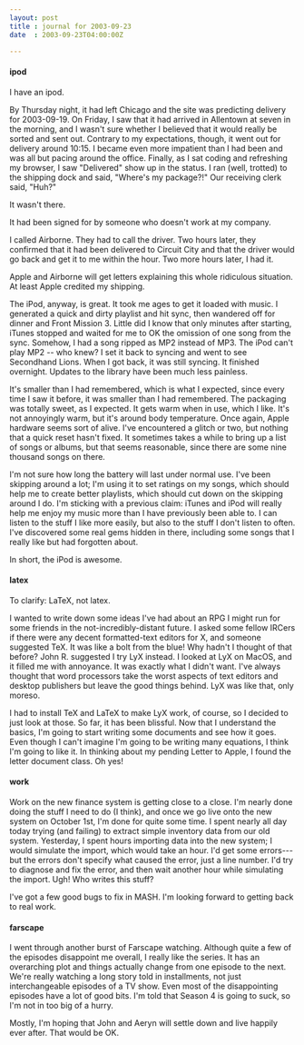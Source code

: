 ```yaml
---
layout: post
title : journal for 2003-09-23
date  : 2003-09-23T04:00:00Z

---
```

<h4>ipod</h4>I have an ipod.

By Thursday night, it had left Chicago and the site was predicting delivery for 2003-09-19.  On Friday, I saw that it had arrived in Allentown at seven in the morning, and I wasn't sure whether I believed that it would really be sorted and sent out.  Contrary to my expectations, though, it went out for delivery around 10:15.  I became even more impatient than I had been and was all but pacing around the office.  Finally, as I sat coding and refreshing my browser, I saw "Delivered" show up in the status.  I ran (well, trotted) to the shipping dock and said, "Where's my package?!"  Our receiving clerk said, "Huh?"

It wasn't there.

It had been signed for by someone who doesn't work at my company.

I called Airborne.  They had to call the driver.  Two hours later, they confirmed that it had been delivered to Circuit City and that the driver would go back and get it to me within the hour.  Two more hours later, I had it.

Apple and Airborne will get letters explaining this whole ridiculous situation. At least Apple credited my shipping.

The iPod, anyway, is great.  It took me ages to get it loaded with music.  I generated a quick and dirty playlist and hit sync, then wandered off for dinner and Front Mission 3.  Little did I know that only minutes after starting, iTunes stopped and waited for me to OK the omission of one song from the sync. Somehow, I had a song ripped as MP2 instead of MP3.  The iPod can't play MP2 -- who knew?  I set it back to syncing and went to see Secondhand Lions.  When I got back, it was still syncing.  It finished overnight.  Updates to the library have been much less painless.

It's smaller than I had remembered, which is what I expected, since every time I saw it before, it was smaller than I had remembered.  The packaging was totally sweet, as I expected.  It gets warm when in use, which I like.  It's not annoyingly warm, but it's around body temperature.  Once again, Apple hardware seems sort of alive.  I've encountered a glitch or two, but nothing that a quick reset hasn't fixed.  It sometimes takes a while to bring up a list of songs or albums, but that seems reasonable, since there are some nine thousand songs on there.

I'm not sure how long the battery will last under normal use.  I've been skipping around a lot; I'm using it to set ratings on my songs, which should help me to create better playlists, which should cut down on the skipping around I do.  I'm sticking with a previous claim:  iTunes and iPod will really help me enjoy my music more than I have previously been able to.  I can listen to the stuff I like more easily, but also to the stuff I don't listen to often. I've discovered some real gems hidden in there, including some songs that I really like but had forgotten about.

In short, the iPod is awesome.<h4>latex</h4>To clarify: LaTeX, not latex.

I wanted to write down some ideas I've had about an RPG I might run for some friends in the not-incredibly-distant future.  I asked some fellow IRCers if there were any decent formatted-text editors for X, and someone suggested TeX. It was like a bolt from the blue!  Why hadn't I thought of that before?  John R. suggested I try LyX instead.  I looked at LyX on MacOS, and it filled me with annoyance.  It was exactly what I didn't want.  I've always thought that word processors take the worst aspects of text editors and desktop publishers but leave the good things behind.  LyX was like that, only moreso.

I had to install TeX and LaTeX to make LyX work, of course, so I decided to just look at those.  So far, it has been blissful.  Now that I understand the basics, I'm going to start writing some documents and see how it goes.  Even though I can't imagine I'm going to be writing many equations, I think I'm going to like it.  In thinking about my pending Letter to Apple, I found the letter document class.  Oh yes!<h4>work</h4>Work on the new finance system is getting close to a close.  I'm nearly done doing the stuff I need to do (I think), and once we go live onto the new system on October 1st, I'm done for quite some time.  I spent nearly all day today trying (and failing) to extract simple inventory data from our old system. Yesterday, I spent hours importing data into the new system; I would simulate the import, which would take an hour.  I'd get some errors---but the errors don't specify what caused the error, just a line number.  I'd try to diagnose and fix the error, and then wait another hour while simulating the import. Ugh!  Who writes this stuff?

I've got a few good bugs to fix in MASH.  I'm looking forward to getting back to real work.<h4>farscape</h4>I went through another burst of Farscape watching.  Although quite a few of the episodes disappoint me overall, I really like the series.  It has an overarching plot and things actually change from one episode to the next. We're really watching a long story told in installments, not just interchangeable episodes of a TV show.  Even most of the disappointing episodes have a lot of good bits.  I'm told that Season 4 is going to suck, so I'm not in too big of a hurry.

Mostly, I'm hoping that John and Aeryn will settle down and live happily ever after.  That would be OK.

